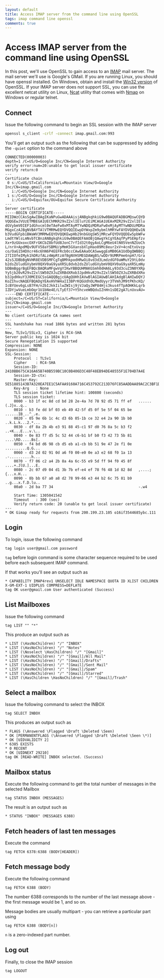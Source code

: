 ```yaml
---
layout: default
title: Access IMAP server from the command line using OpenSSL
tags: imap command line openssl
comments: true
---
```

# Access IMAP server from the command line using OpenSSL

In this post, we'll use OpenSSL to gain access to an [IMAP](http://tools.ietf.org/html/rfc2060) mail server. The mail server we'll use is Google's GMail. If you are running Linux, you should have openssl installed. On Windows, obtain and install the [Win32 version](http://www.slproweb.com/products/Win32OpenSSL.html) of OpenSSL. If your IMAP server does not support SSL, you can use the excellent netcat utility on Linux, [Ncat](http://nmap.org/ncat/) utility that comes with [Nmap](http://nmap.org/) on Windows or regular telnet.

## Connect

Issue the following command to begin an SSL session with the IMAP server

```bash
openssl s_client -crlf -connect imap.gmail.com:993
```

You'll get an output such as the following that can be suppressed by adding the `-quiet` option to the command above

<!-- highlight 69,70 -->

```text
CONNECTED(00000003)
depth=1 /C=US/O=Google Inc/CN=Google Internet Authority
verify error:num=20:unable to get local issuer certificate
verify return:0
---
Certificate chain
 0 s:/C=US/ST=California/L=Mountain View/O=Google Inc/CN=imap.gmail.com
   i:/C=US/O=Google Inc/CN=Google Internet Authority
 1 s:/C=US/O=Google Inc/CN=Google Internet Authority
   i:/C=US/O=Equifax/OU=Equifax Secure Certificate Authority
---
Server certificate
-----BEGIN CERTIFICATE-----
MIIDWzCCAsSgAwIBAgIKaNPuGwADAAAisjANBgkqhkiG9w0BAQUFADBGMQswCQYD
VQQGEwJVUzETMBEGA1UEChMKR29vZ2xlIEluYzEiMCAGA1UEAxMZR29vZ2xlIElu
dGVybmV0IEF1dGhvcml0eTAeFw0xMTAyMTYwNDQzMDRaFw0xMjAyMTYwNDUzMDRa
MGgxCzAJBgNVBAYTAlVTMRMwEQYDVQQIEwpDYWxpZm9ybmlhMRYwFAYDVQQHEw1N
b3VudGFpbiBWaWV3MRMwEQYDVQQKEwpHb29nbGUgSW5jMRcwFQYDVQQDEw5pbWFw
LmdtYWlsLmNvbTCBnzANBgkqhkiG9w0BAQEFAAOBjQAwgYkCgYEAqfPyPSEHpfzv
Xx+9zGUxoxcOXFrGKCbZ8bfUd8JonC7rfId32t0gyAoLCgM6eU4lN05VenNZUoCh
L/nrX+ApdMQv9UFV58aYSBMU/pMmK5GXansbXlpHao09Mc8eur2xV+4cnEtxUvzp
co/OaG15HDXcr46c6hN6P4EEFRcb0ccCAwEAAaOCASwwggEoMB0GA1UdDgQWBBQj
27IIOfeIMyk1hDRzfALz4WpRtzAfBgNVHSMEGDAWgBS/wDDr9UMRPme6npH7/Gra
42sSJDBbBgNVHR8EVDBSMFCgTqBMhkpodHRwOi8vd3d3LmdzdGF0aWMuY29tL0dv
b2dsZUludGVybmV0QXV0aG9yaXR5L0dvb2dsZUludGVybmV0QXV0aG9yaXR5LmNy
bDBmBggrBgEFBQcBAQRaMFgwVgYIKwYBBQUHMAKGSmh0dHA6Ly93d3cuZ3N0YXRp
Yy5jb20vR29vZ2xlSW50ZXJuZXRBdXRob3JpdHkvR29vZ2xlSW50ZXJuZXRBdXRo
b3JpdHkuY3J0MCEGCSsGAQQBgjcUAgQUHhIAVwBlAGIAUwBlAHIAdgBlAHIwDQYJ
KoZIhvcNAQEFBQADgYEAxHVhW4aII3BPrKQGUdhOLMmdUyyr3TVmhJM9tPKhcKQ/
IcBYUev6gLsB7FH/n2bIJkkIilwZWIsj9jVJaQyJWP84Hjs3kus4fTpAOHKkLqrb
IZDYjwVueLmbOqr1U1bNe4E/LTyEf37+Y5hcveWBQduIZnHn1sDE2gA7LnUxvAU=
-----END CERTIFICATE-----
subject=/C=US/ST=California/L=Mountain View/O=Google Inc/CN=imap.gmail.com
issuer=/C=US/O=Google Inc/CN=Google Internet Authority
---
No client certificate CA names sent
---
SSL handshake has read 1866 bytes and written 281 bytes
---
New, TLSv1/SSLv3, Cipher is RC4-SHA
Server public key is 1024 bit
Secure Renegotiation IS supported
Compression: NONE
Expansion: NONE
SSL-Session:
    Protocol  : TLSv1
    Cipher    : RC4-SHA
    Session-ID: 2410BB675CA16A65B740B559BC10C0B406D3C48F48EB94DE48555F1E704D7A4E
    Session-ID-ctx:
    Master-Key: 5E51885143B7A320EA7EE1C5AFAA9160A716C453792C213D76FC85AADDAA89AC2C3BF1D29F567E648F5A460D8B558DFA
    Key-Arg   : None
    TLS session ticket lifetime hint: 100800 (seconds)
    TLS session ticket:
    0000 - b3 1f ec 8d cd bd 28 2e-4a 7d 78 92 d5 71 ff ef   ......(.J}x..q..
    0010 - b3 fe dd bf 03 eb 49 42-5f d5 0f 5e 5f 04 65 be   ......IB_..^_.e.
    0020 - 05 9e 6b 1c 4c d3 6b 05-1b ce 32 e4 2a 90 1b b0   ..k.L.k...2.*...
    0030 - df 8a 2b 4b e3 91 88 45-c1 97 d0 76 8a 5c b3 f2   ..+K...E...v.\..
    0040 - 0e 83 f7 d5 5c 52 44 c6-b1 bf b0 f3 42 73 5b 81   ....\RD.....Bs[.
    0050 - f4 bd d6 98 cb d5 eb a1-cb bb 51 9e 47 2e f1 0e   ..........Q.G...
    0060 - d3 2d 02 91 0d a6 f0 00-e0 0e a3 e2 68 f0 1a 13   .-..........h...
    0070 - f7 06 c2 a4 2b 8a 4a 6c-55 e9 5d ff 94 f0 45 8f   ....+.JlU.]...E.
    0080 - 2c 07 d9 04 d1 3b 7b ef-e4 ef 78 f6 48 1d 82 8d   ,....;{...x.H...
    0090 - 8b bb 67 a0 a8 d2 78 99-66 e3 44 b2 6c 75 81 b9   ..g...x.f.D.lu..
    00a0 - 2d ba 77 34                                       -.w4

    Start Time: 1305041542
    Timeout   : 300 (sec)
    Verify return code: 20 (unable to get local issuer certificate)
---
* OK Gimap ready for requests from 200.199.23.105 o16if3544685ybc.111
```

## Login

To login, issue the following command

```text
tag login user@gmail.com password
```

`tag` before login command is some character sequence required to be used before each subsequent IMAP command.

If that works you'll see an output such as

```text
* CAPABILITY IMAP4rev1 UNSELECT IDLE NAMESPACE QUOTA ID XLIST CHILDREN X-GM-EXT-1 UIDPLUS COMPRESS=DEFLATE
tag OK user@gmail.com User authenticated (Success)
```

## List Mailboxes

Issue the following command

```text
tag LIST "" "*"
```

This produce an output such as

```text
* LIST (\HasNoChildren) "/" "INBOX"
* LIST (\HasNoChildren) "/" "Notes"
* LIST (\Noselect \HasChildren) "/" "[Gmail]"
* LIST (\HasNoChildren) "/" "[Gmail]/All Mail"
* LIST (\HasNoChildren) "/" "[Gmail]/Drafts"
* LIST (\HasNoChildren) "/" "[Gmail]/Sent Mail"
* LIST (\HasNoChildren) "/" "[Gmail]/Spam"
* LIST (\HasNoChildren) "/" "[Gmail]/Starred"
* LIST (\HasChildren \HasNoChildren) "/" "[Gmail]/Trash"
```

## Select a mailbox

Issue the following command to select the INBOX

```text
tag SELECT INBOX
```

This produces an output such as

```text
* FLAGS (\Answered \Flagged \Draft \Deleted \Seen)
* OK [PERMANENTFLAGS (\Answered \Flagged \Draft \Deleted \Seen \*)]
* OK [UIDVALIDITY 2]
* 6385 EXISTS
* 0 RECENT
* OK [UIDNEXT 29210]
tag OK [READ-WRITE] INBOX selected. (Success)
```

## Mailbox status

Execute the following command to get the total number of messages in the selected Mailbox

```text
tag STATUS INBOX (MESSAGES)
```

The result is an output such as

```text
* STATUS "INBOX" (MESSAGES 6388)
```

## Fetch headers of last ten messages

Execute the command

```text
tag FETCH 6378:6388 (BODY[HEADER])
```

## Fetch message body

Execute the following command

```text
tag FETCH 6388 (BODY)
```

The number 6388 corresponds to the number of the last message above - the first message would be 1, and so on.

Message bodies are usually multipart - you can retrieve a particular part using

```text
tag FETCH 6388 (BODY[n])
```

`n` is a zero-indexed part number.

## Log out

Finally, to close the IMAP session

```text
tag LOGOUT
```
